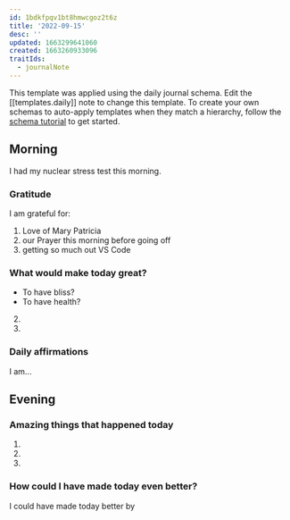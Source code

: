 ```yaml
---
id: 1bdkfpqv1bt8hmwcgoz2t6z
title: '2022-09-15'
desc: ''
updated: 1663299641060
created: 1663260933096
traitIds:
  - journalNote
---
```

This template was applied using the daily journal schema. Edit the [[templates.daily]] note to change this template.
To create your own schemas to auto-apply templates when they match a hierarchy, follow the [schema tutorial](https://blog.dendron.so/notes/P1DL2uXHpKUCa7hLiFbFA/) to get started.

<!--
Based on the journaling method created by Intelligent Change:
- [Intelligent Change: Our Story](https://www.intelligentchange.com/pages/our-story)
- [The Five Minute Journal](https://www.intelligentchange.com/products/the-five-minute-journal)
-->

## Morning

I had my nuclear stress test this morning.

### Gratitude

I am grateful for:

1. Love of Mary Patricia
2. our Prayer this morning before going off
3. getting so much out VS Code

### What would make today great?

- To have bliss?
- To have health?
2.
3.

### Daily affirmations

I am...

## Evening

<!-- Fill out this section before going to sleep, reflecting on your day -->

### Amazing things that happened today

1.
2.
3.

### How could I have made today even better?

I could have made today better by
